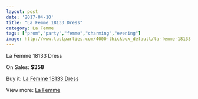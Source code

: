 ```yaml
---
layout: post
date: '2017-04-10'
title: "La Femme 18133 Dress"
category: La Femme
tags: ["prom","party","femme","charming","evening"]
image: http://www.lustparties.com/4000-thickbox_default/la-femme-18133-dress.jpg
---
```

La Femme 18133 Dress

On Sales: **$358**
<a href="https://www.lustparties.com/en/la-femme/1325-la-femme-18133-dress.html"><amp-img layout="responsive" width="600" height="600" src="//www.lustparties.com/4000-thickbox_default/la-femme-18133-dress.jpg" alt="La Femme 18133 Dress 0" /></a>
<a href="https://www.lustparties.com/en/la-femme/1325-la-femme-18133-dress.html"><amp-img layout="responsive" width="600" height="600" src="//www.lustparties.com/4001-thickbox_default/la-femme-18133-dress.jpg" alt="La Femme 18133 Dress 1" /></a>

Buy it: [La Femme 18133 Dress](https://www.lustparties.com/en/la-femme/1325-la-femme-18133-dress.html "La Femme 18133 Dress")

View more: [La Femme](https://www.lustparties.com/en/4-la-femme "La Femme")
